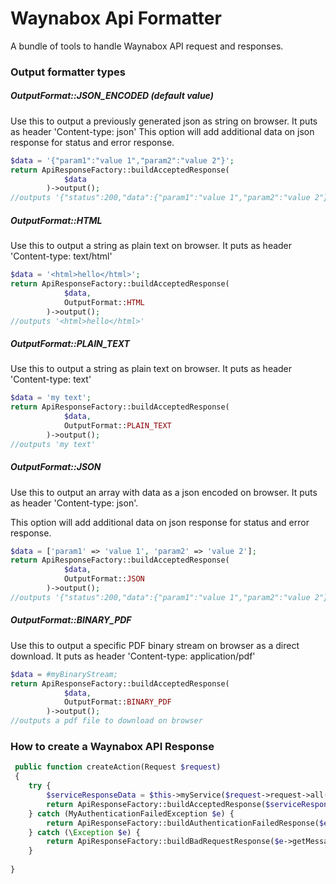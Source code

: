 # Waynabox Api Formatter

A bundle of tools to handle Waynabox API request and responses.
 
### Output formatter types

##### OutputFormat::JSON_ENCODED (default value)
Use this to output a previously generated json as string on browser. It puts as header 'Content-type: json'
This option will add additional data on json response for status and error response.
```php
$data = '{"param1":"value 1","param2":"value 2"}';
return ApiResponseFactory::buildAcceptedResponse(
            $data
        )->output();
//outputs '{"status":200,"data":{"param1":"value 1","param2":"value 2"},"error":{}}'
```

##### OutputFormat::HTML
Use this to output a string as plain text on browser. It puts as header 'Content-type: text/html' 
```php
$data = '<html>hello</html>';
return ApiResponseFactory::buildAcceptedResponse(
            $data,
            OutputFormat::HTML
        )->output();
//outputs '<html>hello</html>'
```

##### OutputFormat::PLAIN_TEXT
Use this to output a string as plain text on browser. It puts as header 'Content-type: text' 
```php
$data = 'my text';
return ApiResponseFactory::buildAcceptedResponse(
            $data,
            OutputFormat::PLAIN_TEXT
        )->output();
//outputs 'my text'
```
 
##### OutputFormat::JSON
Use this to output an array with data as a json encoded on browser. It puts as header 'Content-type: json'.

This option will add additional data on json response for status and error response.
```php
$data = ['param1' => 'value 1', 'param2' => 'value 2'];
return ApiResponseFactory::buildAcceptedResponse(
            $data,
            OutputFormat::JSON
        )->output();
//outputs '{"status":200,"data":{"param1":"value 1","param2":"value 2"},"error":{}}'
```

##### OutputFormat::BINARY_PDF
Use this to output a specific PDF binary stream on browser as a direct download. It puts as header 'Content-type: application/pdf'
```php
$data = #myBinaryStream;
return ApiResponseFactory::buildAcceptedResponse(
            $data,
            OutputFormat::BINARY_PDF
        )->output();
//outputs a pdf file to download on browser
```


### How to create a Waynabox API Response
```php
 public function createAction(Request $request)
 {
    try {
        $serviceResponseData = $this->myService($request->request->all());
        return ApiResponseFactory::buildAcceptedResponse($serviceResponse->response())->output();
    } catch (MyAuthenticationFailedException $e) {
        return ApiResponseFactory::buildAuthenticationFailedResponse($e->getMessage())->output();
    } catch (\Exception $e) {
        return ApiResponseFactory::buildBadRequestResponse($e->getMessage())->output();
    }
    
}
```
